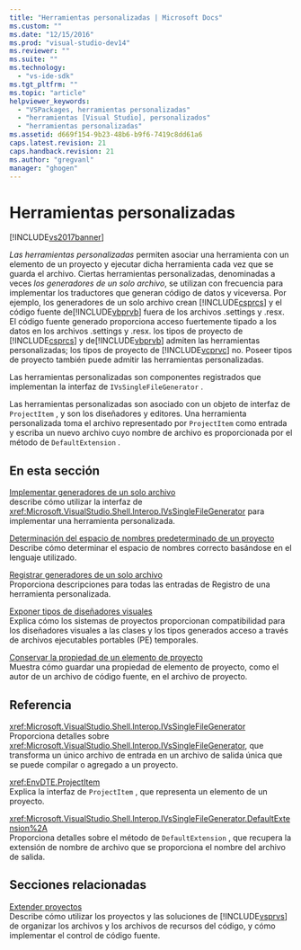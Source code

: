 ```yaml
---
title: "Herramientas personalizadas | Microsoft Docs"
ms.custom: ""
ms.date: "12/15/2016"
ms.prod: "visual-studio-dev14"
ms.reviewer: ""
ms.suite: ""
ms.technology: 
  - "vs-ide-sdk"
ms.tgt_pltfrm: ""
ms.topic: "article"
helpviewer_keywords: 
  - "VSPackages, herramientas personalizadas"
  - "herramientas [Visual Studio], personalizados"
  - "herramientas personalizadas"
ms.assetid: d669f154-9b23-48b6-b9f6-7419c8dd61a6
caps.latest.revision: 21
caps.handback.revision: 21
ms.author: "gregvanl"
manager: "ghogen"
---
```

# Herramientas personalizadas
[!INCLUDE[vs2017banner](../../code-quality/includes/vs2017banner.md)]

*Las herramientas personalizadas* permiten asociar una herramienta con un elemento de un proyecto y ejecutar dicha herramienta cada vez que se guarda el archivo.  Ciertas herramientas personalizadas, denominadas a veces *los generadores de un solo archivo*, se utilizan con frecuencia para implementar los traductores que generan código de datos y viceversa.  Por ejemplo, los generadores de un solo archivo crean [!INCLUDE[csprcs](../../data-tools/includes/csprcs_md.md)] y el código fuente de[!INCLUDE[vbprvb](../../code-quality/includes/vbprvb_md.md)] fuera de los archivos .settings y .resx.  El código fuente generado proporciona acceso fuertemente tipado a los datos en los archivos .settings y .resx.  los tipos de proyecto de [!INCLUDE[csprcs](../../data-tools/includes/csprcs_md.md)] y de[!INCLUDE[vbprvb](../../code-quality/includes/vbprvb_md.md)] admiten las herramientas personalizadas; los tipos de proyecto de [!INCLUDE[vcprvc](../../code-quality/includes/vcprvc_md.md)] no.  Poseer tipos de proyecto también puede admitir las herramientas personalizadas.  
  
 Las herramientas personalizadas son componentes registrados que implementan la interfaz de `IVsSingleFileGenerator` .  
  
 Las herramientas personalizadas son asociado con un objeto de interfaz de `ProjectItem` , y son los diseñadores y editores.  Una herramienta personalizada toma el archivo representado por `ProjectItem` como entrada y escriba un nuevo archivo cuyo nombre de archivo es proporcionada por el método de `DefaultExtension` .  
  
## En esta sección  
 [Implementar generadores de un solo archivo](../../extensibility/internals/implementing-single-file-generators.md)  
 describe cómo utilizar la interfaz de <xref:Microsoft.VisualStudio.Shell.Interop.IVsSingleFileGenerator> para implementar una herramienta personalizada.  
  
 [Determinación del espacio de nombres predeterminado de un proyecto](../../misc/determining-the-default-namespace-of-a-project.md)  
 Describe cómo determinar el espacio de nombres correcto basándose en el lenguaje utilizado.  
  
 [Registrar generadores de un solo archivo](../../extensibility/internals/registering-single-file-generators.md)  
 Proporciona descripciones para todas las entradas de Registro de una herramienta personalizada.  
  
 [Exponer tipos de diseñadores visuales](../../extensibility/internals/exposing-types-to-visual-designers.md)  
 Explica cómo los sistemas de proyectos proporcionan compatibilidad para los diseñadores visuales a las clases y los tipos generados acceso a través de archivos ejecutables portables \(PE\) temporales.  
  
 [Conservar la propiedad de un elemento de proyecto](../../extensibility/persisting-the-property-of-a-project-item.md)  
 Muestra cómo guardar una propiedad de elemento de proyecto, como el autor de un archivo de código fuente, en el archivo de proyecto.  
  
## Referencia  
 <xref:Microsoft.VisualStudio.Shell.Interop.IVsSingleFileGenerator>  
 Proporciona detalles sobre <xref:Microsoft.VisualStudio.Shell.Interop.IVsSingleFileGenerator>, que transforma un único archivo de entrada en un archivo de salida única que se puede compilar o agregado a un proyecto.  
  
 <xref:EnvDTE.ProjectItem>  
 Explica la interfaz de `ProjectItem` , que representa un elemento de un proyecto.  
  
 <xref:Microsoft.VisualStudio.Shell.Interop.IVsSingleFileGenerator.DefaultExtension%2A>  
 Proporciona detalles sobre el método de `DefaultExtension` , que recupera la extensión de nombre de archivo que se proporciona el nombre del archivo de salida.  
  
## Secciones relacionadas  
 [Extender proyectos](../../extensibility/extending-projects.md)  
 Describe cómo utilizar los proyectos y las soluciones de [!INCLUDE[vsprvs](../../code-quality/includes/vsprvs_md.md)] de organizar los archivos y los archivos de recursos del código, y cómo implementar el control de código fuente.